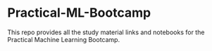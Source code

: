# Practical-ML-Bootcamp
This repo provides all the study material links and notebooks for the Practical Machine Learning Bootcamp.
